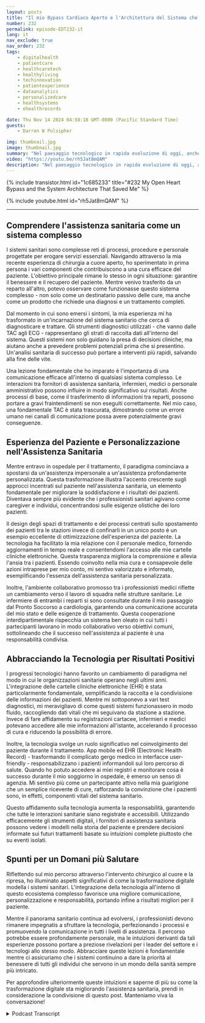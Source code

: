 ```yaml
---
layout: posts
title: "Il mio Bypass Cardiaco Aperto e l'Architettura del Sistema che mi ha Salvato"
number: 232
permalink: episode-EDT232-it
lang: it
nav_exclude: true
nav_order: 232
tags:
    - digitalhealth
    - patientcare
    - healthcaretech
    - healthyliving
    - techinnovation
    - patientexperience
    - dataanalytics
    - personalizedcare
    - healthsystems
    - ehealthrecords

date: Thu Nov 14 2024 04:58:18 GMT-0800 (Pacific Standard Time)
guests:
    - Darren W Pulsipher

img: thumbnail.jpg
image: thumbnail.jpg
summary: "Nel paesaggio tecnologico in rapida evoluzione di oggi, anche le esperienze personali possono rivelare intuizioni trasformazionali sui sistemi e sui processi. Questa è la mia storia sull'esperienza traumatica della chirurgia a cuore aperto, che dimostra come le lezioni sulla trasformazione digitale riguardanti dati, comunicazione e assistenza al paziente si applichino in scenari reali, in particolare nell'assistenza sanitaria."
video: "https://youtu.be/rh5Jat8mQAM"
description: "Nel paesaggio tecnologico in rapida evoluzione di oggi, anche le esperienze personali possono rivelare intuizioni trasformazionali sui sistemi e sui processi. Questa è la mia storia sull'esperienza traumatica della chirurgia a cuore aperto, che dimostra come le lezioni sulla trasformazione digitale riguardanti dati, comunicazione e assistenza al paziente si applichino in scenari reali, in particolare nell'assistenza sanitaria."
---
```


<div>
{% include transistor.html id="1c685233" title="#232 My Open Heart Bypass and the System Architecture That Saved Me" %}

{% include youtube.html id="rh5Jat8mQAM" %}
</div>

---

## Comprendere l'assistenza sanitaria come un sistema complesso

I sistemi sanitari sono complesse reti di processi, procedure e personale progettate per erogare servizi essenziali. Navigando attraverso la mia recente esperienza di chirurgia a cuore aperto, ho sperimentato in prima persona i vari componenti che contribuiscono a una cura efficace del paziente. L'obiettivo principale rimane lo stesso in ogni situazione: garantire il benessere e il recupero del paziente. Mentre venivo trasferito da un reparto all'altro, potevo osservare come funzionasse questo sistema complesso - non solo come un destinatario passivo delle cure, ma anche come un prodotto che richiede una diagnosi e un trattamento completi.

Dal momento in cui sono emersi i sintomi, la mia esperienza mi ha trasformato in un'incarnazione del sistema sanitario che cerca di diagnosticare e trattare. Gli strumenti diagnostici utilizzati - che vanno dalle TAC agli ECG - rappresentano gli strati di raccolta dati all'interno del sistema. Questi sistemi non solo guidano la presa di decisioni cliniche, ma aiutano anche a prevedere problemi potenziali prima che si presentino. Un'analisi sanitaria di successo può portare a interventi più rapidi, salvando alla fine delle vite.

Una lezione fondamentale che ho imparato è l'importanza di una comunicazione efficace all'interno di qualsiasi sistema complesso. Le interazioni tra fornitori di assistenza sanitaria, infermieri, medici o personale amministrativo possono influire in modo significativo sui risultati. Anche processi di base, come il trasferimento di informazioni tra reparti, possono portare a gravi fraintendimenti se non eseguiti correttamente. Nel mio caso, una fondamentale TAC è stata trascurata, dimostrando come un errore umano nei canali di comunicazione possa avere potenzialmente gravi conseguenze.

## Esperienza del Paziente e Personalizzazione nell'Assistenza Sanitaria

Mentre entravo in ospedale per il trattamento, il paradigma cominciava a spostarsi da un'assistenza impersonale a un'assistenza profondamente personalizzata. Questa trasformazione illustra l'accento crescente sugli approcci incentrati sul paziente nell'assistenza sanitaria, un elemento fondamentale per migliorare la soddisfazione e i risultati dei pazienti. Diventava sempre più evidente che i professionisti sanitari agivano come caregiver e individui, concentrandosi sulle esigenze olistiche dei loro pazienti.

Il design degli spazi di trattamento e dei processi centrati sullo spostamento dei pazienti tra le stazioni invece di confinarli in un unico posto è un esempio eccellente di ottimizzazione dell'esperienza del paziente. La tecnologia ha facilitato la mia relazione con il personale medico, fornendo aggiornamenti in tempo reale e consentendomi l'accesso alle mie cartelle cliniche elettroniche. Questa trasparenza migliora la comprensione e allevia l'ansia tra i pazienti. Essendo coinvolto nella mia cura e consapevole delle azioni intraprese per mio conto, mi sentivo valorizzato e informato, esemplificando l'essenza dell'assistenza sanitaria personalizzata.

Inoltre, l'ambiente collaborativo promosso tra i professionisti medici riflette un cambiamento verso il lavoro di squadra nelle strutture sanitarie. Le infermiere di entrambi i reparti si sono consultate durante il mio passaggio dal Pronto Soccorso a cardiologia, garantendo una comunicazione accurata del mio stato e delle esigenze di trattamento. Questa cooperazione interdipartimentale rispecchia un sistema ben oleato in cui tutti i partecipanti lavorano in modo collaborativo verso obiettivi comuni, sottolineando che il successo nell'assistenza al paziente è una responsabilità condivisa.

## Abbracciando la Tecnologia per Risultati Positivi

I progressi tecnologici hanno favorito un cambiamento di paradigma nel modo in cui le organizzazioni sanitarie operano negli ultimi anni. L'integrazione delle cartelle cliniche elettroniche (EHR) è stata particolarmente fondamentale, semplificando la raccolta e la condivisione delle informazioni dei pazienti. Mentre mi sottoponevo a vari test diagnostici, mi meravigliavo di come questi sistemi funzionassero in modo fluido, raccogliendo dati vitali che mi seguivano da stazione a stazione. Invece di fare affidamento su registrazioni cartacee, infermieri e medici potevano accedere alle mie informazioni all'istante, accelerando il processo di cura e riducendo la possibilità di errore.

Inoltre, la tecnologia svolge un ruolo significativo nel coinvolgimento del paziente durante il trattamento. App mobile ed EHR (Electronic Health Record) - trasformando il complicato gergo medico in interfacce user-friendly - responsabilizzano i pazienti informandoli sul loro percorso di salute. Quando ho potuto accedere ai miei registri e monitorare cosa è successo durante il mio soggiorno in ospedale, è emerso un senso di agenzia. Mi sentivo più come un partecipante attivo nella mia guarigione che un semplice ricevente di cure, rafforzando la convinzione che i pazienti sono, in effetti, componenti vitali del sistema sanitario.

Questo affidamento sulla tecnologia aumenta la responsabilità, garantendo che tutte le interazioni sanitarie siano registrate e accessibili. Utilizzando efficacemente gli strumenti digitali, i fornitori di assistenza sanitaria possono vedere i modelli nella storia del paziente e prendere decisioni informate sui futuri trattamenti basate su intuizioni complete piuttosto che su eventi isolati.

## Spunti per un Domani più Salutare

Riflettendo sul mio percorso attraverso l'intervento chirurgico al cuore e la ripresa, ho illuminato aspetti significativi di come la trasformazione digitale modella i sistemi sanitari. L'integrazione della tecnologia all'interno di questo ecosistema complesso favorisce una migliore comunicazione, personalizzazione e responsabilità, portando infine a risultati migliori per il paziente.

Mentre il panorama sanitario continua ad evolversi, i professionisti devono rimanere impegnatis a sfruttare la tecnologia, perfezionando i processi e promuovendo la comunicazione in tutti i livelli di assistenza. Il percorso potrebbe essere profondamente personale, ma le intuizioni derivanti da tali esperienze possono portare a preziose rivelazioni per i leader del settore e i tecnologi allo stesso modo. Abbracciare queste lezioni è fondamentale mentre ci assicuriamo che i sistemi continuino a dare la priorità al benessere di tutti gli individui che servono in un mondo della sanità sempre più intricato.

Per approfondire ulteriormente queste intuizioni e saperne di più su come la trasformazione digitale sta migliorando l'assistenza sanitaria, prendi in considerazione la condivisione di questo post. Manteniamo viva la conversazione!



<details>
<summary> Podcast Transcript </summary>

<p></p>

</details>
